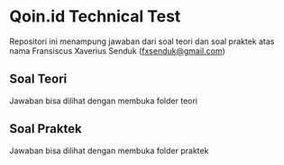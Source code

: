 # Qoin.id Technical Test

Repositori ini menampung jawaban dari soal teori dan soal praktek atas nama Fransiscus Xaverius Senduk (fxsenduk@gmail.com)

## Soal Teori

Jawaban bisa dilihat dengan membuka folder teori

## Soal Praktek

Jawaban bisa dilihat dengan membuka folder praktek